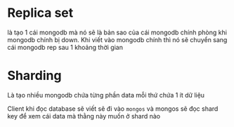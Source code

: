 # Replica set
là tạo 1 cái mongodb mà nó sẽ là bản sao của cái mongodb chính phòng khi mongodb chính bị down.
Khi viết vào mongodb chính thì nó sẽ chuyển sang cái mongodb rep sau 1 khoảng thời gian

# Sharding
Là tạo nhiều mongodb chứa từng phần data mỗi thứ chứa 1 ít dữ liệu

Client khi đọc database sẽ viết sẽ đi vào `mongos` và mongos sẽ đọc shard key để xem cái data mà thằng này muốn ở shard nào